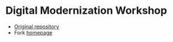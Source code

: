 # Digital Modernization Workshop

- [Original repository](https://github.com/darkreapyre/aws-modernization-workshop)
- Fork [homepage](https://svyotov.github.io/aws-modernization-workshop/#/)
